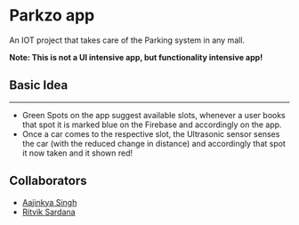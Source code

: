 # Parkzo app


An IOT project that takes care of the Parking system in any mall. 

__Note: This is not a UI intensive app, but functionality intensive app!__

## Basic Idea
---
- Green Spots on the app suggest available slots, whenever a user books that spot it is marked blue on the Firebase and accordingly on the app.
- Once a car comes to the respective slot, the Ultrasonic sensor senses the car (with the reduced change in distance) and accordingly that spot it now taken and it shown red!

## Collaborators
- [Aajinkya Singh]('http://github.com/aajinkya1203)
- [Ritvik Sardana]('https://github.com/ritviksardana)

